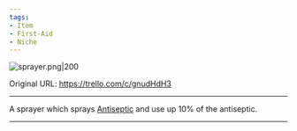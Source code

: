 ```yaml
---
tags:
- Item
- First-Aid
- Niche
---
```


![sprayer.png\|200](/Items/Antiseptic%20Sprayer%20-%20Attachments/6718845db30472d958dd7d0c.png)

Original URL: https://trello.com/c/gnudHdH3

---

A sprayer which sprays [Antiseptic](Antiseptic.md) and use up 10% of the antiseptic.

---

